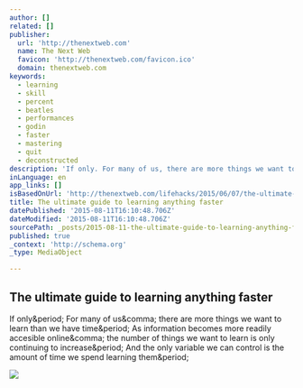 ```yaml
---
author: []
related: []
publisher:
  url: 'http://thenextweb.com'
  name: The Next Web
  favicon: 'http://thenextweb.com/favicon.ico'
  domain: thenextweb.com
keywords:
  - learning
  - skill
  - percent
  - beatles
  - performances
  - godin
  - faster
  - mastering
  - quit
  - deconstructed
description: 'If only. For many of us, there are more things we want to learn than we have time. As information becomes more readily accesible online, the number of things we want to learn is only continuing to increase. And the only variable we can control is the amount of time we spend learning them.'
inLanguage: en
app_links: []
isBasedOnUrl: 'http://thenextweb.com/lifehacks/2015/06/07/the-ultimate-guide-to-learning-anything-faster/'
title: The ultimate guide to learning anything faster
datePublished: '2015-08-11T16:10:48.706Z'
dateModified: '2015-08-11T16:10:48.706Z'
sourcePath: _posts/2015-08-11-the-ultimate-guide-to-learning-anything-faster.md
published: true
_context: 'http://schema.org'
_type: MediaObject

---
```

<article style=""><h1>The ultimate guide to learning anything faster</h1><p>If only&amp;period; For many of us&amp;comma; there are more things we want to learn than we have time&amp;period; As information becomes more readily accesible online&amp;comma; the number of things we want to learn is only continuing to increase&amp;period; And the only variable we can control is the amount of time we spend learning them&amp;period;</p><img src="http://cdn1.tnwcdn.com/wp-content/blogs.dir/1/files/2015/06/learning.jpg" /></article>